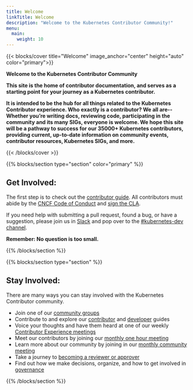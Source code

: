 ```yaml
---
title: Welcome
linkTitle: Welcome
description: "Welcome to the Kubernetes Contributor Community!"
menu:
  main:
    weight: 10
---
```


{{< blocks/cover title="Welcome" image_anchor="center" height="auto" color="primary">}}


<p class="lead mt-5"><b>Welcome to the Kubernetes Contributor Community</b></p>

<b>
This site is the home of contributor documentation, and serves as a starting
point for your journey as a Kubernetes contributor.

It is intended to be the hub for all things related to the Kubernetes Contributor
experience. Who exactly is a contributor? We all are--Whether you’re writing docs,
reviewing code, participating in the community and its many SIGs, everyone is
welcome. We hope this site will be a pathway to success for our 35000+ Kubernetes
contributors, providing current, up-to-date information on community events,
contributor resources, Kubernetes SIGs, and more.
</b>

{{< /blocks/cover >}}


{{% blocks/section type="section" color="primary" %}}

<div class="text-center">
<h2>Get Involved:</h2>

The first step is to check out the <a href="/docs/guide/">contributor guide</a>.
All contributors must abide by the <a href="/resources/code-of-conduct/">CNCF Code of Conduct</a>
and <a href="https://git.k8s.io/community/CLA.md">sign the CLA</a>.

If you need help with submitting a pull request, found a bug, or have a suggestion,
please join us in <a href="https://slack.k8s.io/">Slack</a> and pop over to the
<a href="https://app.slack.com/client/T09NY5SBT/C09R23FHP">#kubernetes-dev channel</a>.

<b>Remember: No question is too small.</b>
</div>

{{% /blocks/section %}}

{{% blocks/section type="section" %}}

<style>
ul.center {
  display: table;
  margin: 0 auto;
}
</style>

<div class="text-center">
<h2>Stay Involved:</h2>

There are many ways you can stay involved with the Kubernetes Contributor community.
</div>

<ul class="center">
  <li>Join one of our <a href="/community/community-groups">community groups</a></li>
  <li>Contribute to and explore our <a href="/docs/guide">contributor</a> and <a href=" https://git.k8s.io/community/contributors/devel/">developer</a> guides</li>
  <li>Voice your thoughts and have them heard at one of our weekly <a href="https://git.k8s.io/community/sig-contributor-experience#meetings">Contributor Experience meetings</a></li>
  <li>Meet our contributors by joining our <a href="/events/meet-our-contributors">monthly one hour meeting</a></li>
  <li>Learn more about our community by joining in our <a href="/events/community-meeting">monthly community meeting</a></li>
  <li>Take a journey to <a href="https://git.k8s.io/community/community-membership.md">becoming a reviewer or approver</a></li>
  <li>Find out how we make decisions, organize, and how to get involved in <a href="http://git.k8s.io/community/governance.md">governance</a></li>
</ul>

{{% /blocks/section %}}



